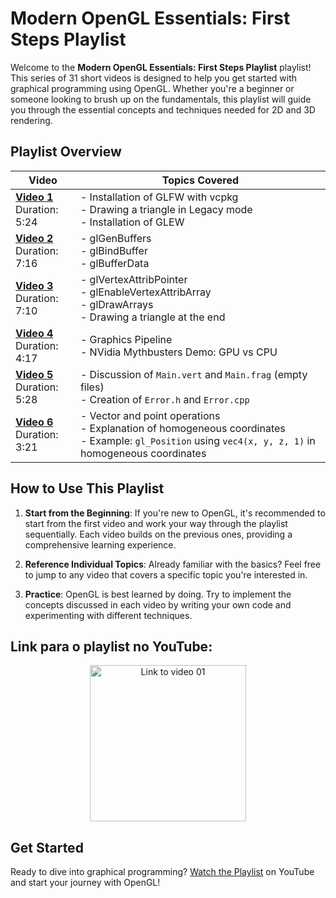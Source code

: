 # Modern OpenGL Essentials: First Steps Playlist

Welcome to the **Modern OpenGL Essentials: First Steps Playlist** playlist! This series of 31 short videos is designed to help you get started with graphical programming using OpenGL. Whether you're a beginner or someone looking to brush up on the fundamentals, this playlist will guide you through the essential concepts and techniques needed for 2D and 3D rendering.

## Playlist Overview

| **Video** | **Topics Covered** |
|-----------|---------------------|
| **[Video 1](https://youtu.be/MqIg2InJTKM?si=Qn4CiumsTw8yk-SN)** <br> Duration: 5:24 | - Installation of GLFW with vcpkg <br> - Drawing a triangle in Legacy mode <br> - Installation of GLEW |
| **[Video 2](https://youtu.be/-dK5QUrJX4E?si=feVAqpEvTSmxZDRY)** <br> Duration: 7:16 | - glGenBuffers <br> - glBindBuffer <br> - glBufferData |
| **[Video 3](https://youtu.be/P3PTqWFTvbU?si=dAM8Ain8dMaZ0Uso)** <br> Duration: 7:10 | - glVertexAttribPointer <br> - glEnableVertexAttribArray <br> - glDrawArrays <br> - Drawing a triangle at the end |
| **[Video 4](https://youtu.be/-P28LKWTzrI?si=o6-FW-ToZEPHOiEJ)** <br> Duration: 4:17 | - Graphics Pipeline <br> - NVidia Mythbusters Demo: GPU vs CPU |
| **[Video 5](https://youtu.be/BACQ1cdBHhk?si=JVZigkyZ-RBg_5V0)** <br> Duration: 5:28 | - Discussion of `Main.vert` and `Main.frag` (empty files) <br> - Creation of `Error.h` and `Error.cpp` |
| **[Video 6](https://youtu.be/KCEiHRvnbYs?si=4u_Lj5hCC44Pxj7L)** <br> Duration: 3:21 | - Vector and point operations <br> - Explanation of homogeneous coordinates <br> - Example: `gl_Position` using `vec4(x, y, z, 1)` in homogeneous coordinates |


## How to Use This Playlist

1. **Start from the Beginning**: If you're new to OpenGL, it's recommended to start from the first video and work your way through the playlist sequentially. Each video builds on the previous ones, providing a comprehensive learning experience.
   
2. **Reference Individual Topics**: Already familiar with the basics? Feel free to jump to any video that covers a specific topic you're interested in.

3. **Practice**: OpenGL is best learned by doing. Try to implement the concepts discussed in each video by writing your own code and experimenting with different techniques.

## Link para o playlist no YouTube:
<div style="text-align: center;">
    <a href="https://youtube.com/playlist?list=PLVRDPs83ZhmfQGjLmOr6-m8VcPxjg_Jv0">
        <img src="https://img.youtube.com/vi/MqIg2InJTKM/default.jpg" alt="Link to video 01" width="250" />
    </a>
</div>

## Get Started

Ready to dive into graphical programming? [Watch the Playlist](https://www.youtube.com/playlist?list=PLVRDPs83ZhmfQGjLmOr6-m8VcPxjg_Jv0) on YouTube and start your journey with OpenGL!

